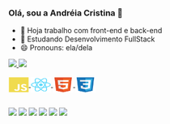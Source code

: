 ### Olá, sou a Andréia Cristina 👋

- 🔭 Hoja trabalho com front-end e back-end
- 🌱 Estudando Desenvolvimento FullStack
- 😄 Pronouns: ela/dela

 <div>
  <a href="https://github.com/deiacristina">
  <img height="180em" src="https://github-readme-stats.vercel.app/api?username=deiacristina&show_icons=true&theme=dracula&include_all_commits=true&count_private=true"/>
  <img height="180em" src="https://github-readme-stats.vercel.app/api/top-langs/?username=deiacristina&layout=compact&langs_count=7&theme=dracula"/>
</div>
  <div style="display: inline_block"><br>
  <img align="center" alt="Deia-Js" height="30" width="40" src="https://raw.githubusercontent.com/devicons/devicon/master/icons/javascript/javascript-plain.svg">
  <img align="center" alt="Deia-React" height="30" width="40" src="https://raw.githubusercontent.com/devicons/devicon/master/icons/react/react-original.svg">
  <img align="center" alt="Deia-HTML" height="30" width="40" src="https://raw.githubusercontent.com/devicons/devicon/master/icons/html5/html5-original.svg">
  <img align="center" alt=Deia-CSS" height="30" width="40" src="https://raw.githubusercontent.com/devicons/devicon/master/icons/css3/css3-original.svg">
</div>
  
  ##
  
  <div>
     <a href="https://www.youtube.com/channel/UCBjv_im_hwZ7q-nEDqrtIOw" target="_blank"><img src="https://img.shields.io/badge/YouTube-FF0000?style=for-the-badge&logo=youtube&logoColor=white" target="_blank"></a>
  <a href="https://instagram.com/codedeia" target="_blank"><img src="https://img.shields.io/badge/-Instagram-%23E4405F?style=for-the-badge&logo=instagram&logoColor=white" target="_blank"></a>
 	<a href="https://app.slack.com/client/T02604GFMSP/C02604GGH5Z/user_profile/U026FTXCE8K" target="_blank"><img src="https://img.shields.io/badge/Slack-4A154B?style=for-the-badge&logo=slack&logoColor=white"></a>
 <a href="https://discord.com/channels/@me" target="_blank"><img src="https://img.shields.io/badge/Discord-7289DA?style=for-the-badge&logo=discord&logoColor=white" target="_blank"></a> 
  <a href = "mailto:codedeia07@gmail.com"><img src="https://img.shields.io/badge/-Gmail-%23333?style=for-the-badge&logo=gmail&logoColor=white" target="_blank"></a>
  <a href="https://www.linkedin.com/in/andreiacristina/" target="_blank"><img src="https://img.shields.io/badge/-LinkedIn-%230077B5?style=for-the-badge&logo=linkedin&logoColor=white" target="_blank"></a> 
  </div>

